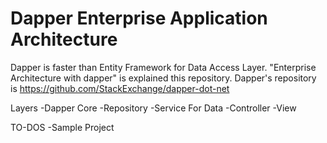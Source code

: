 # Dapper Enterprise Application Architecture

Dapper is faster than Entity Framework for Data Access Layer. "Enterprise Architecture with dapper" is explained this repository. Dapper's repository is https://github.com/StackExchange/dapper-dot-net

Layers
-Dapper Core 
-Repository
-Service For Data
-Controller
-View

TO-DOS
-Sample Project
